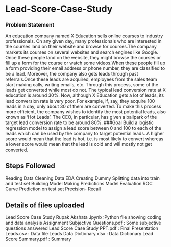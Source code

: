 # Lead-Score-Case-Study
### Problem Statement
An education company named X Education sells online courses to industry professionals. On any given day, many professionals who are interested in the courses land on their website and browse for courses.The company markets its courses on several websites and search engines like Google. Once these people land on the website, they might browse the courses or fill up a form for the course or watch some videos.When these people fill up a form providing their email address or phone number, they are classified to be a lead. Moreover, the company also gets leads through past referrals.Once these leads are acquired, employees from the sales team start making calls, writing emails, etc. Through this process, some of the leads get converted while most do not. The typical lead conversion rate at X education is around 30%.
Now, although X Education gets a lot of leads, its lead conversion rate is very poor. For example, if, say, they acquire 100 leads in a day, only about 30 of them are converted. To make this process more efficient, the company wishes to identify the most potential leads, also known as ‘Hot Leads’.
The CEO, in particular, has given a ballpark of the target lead conversion rate to be around 80%. 
###Goal
Build a logistic regression model to assign a lead score between 0 and 100 to each of the leads which can be used by the company to target potential leads. A higher score would mean that the lead is hot, i.e. is most likely to convert whereas a lower score would mean that the lead is cold and will mostly not get converted. 

## Steps Followed
Reading Data
Cleaning Data
EDA
Creating Dummy
Splitting data into train and test set
Building Model
Making Predictions
Model Evaluation
ROC Curve
Prediction on test set
Precision- Recall

## Details of files uploaded
Lead Score Case Study Rupak Akshata .ipynb :Python file showing coding and data analysis
Assignment Subjective Questions.pdf : Some subjective questions answered
Lead Score Case Study PPT.pdf : Final Presentation
Leads.csv : Data file
Leads Data Dictionary.xlsx : Data Dictionary
Lead Score Summary.pdf : Summary 
